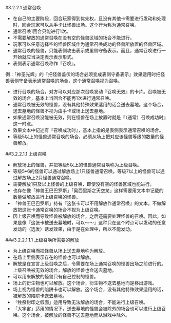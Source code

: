 #3.2.2.1        通常召唤
* 在自己的主要阶段，回合玩家得到优先权，且没有其他卡需要进行发动和处理时，回合玩家可以从手卡让怪兽出场。这个行为称为通常召唤。
* 通常召唤1回合只能进行1次。
* 不需要解放的通常召唤在没有空的怪兽区域的场合不能进行。
* 玩家可以任意选择空的怪兽区域作为通常召唤成功的怪兽所放置的怪兽区域。
* 通常召唤的怪兽，只能表侧攻击表示或里侧守备表示。而且，通常召唤进行一开始就应当决定表示表示形式。
* 表侧表示通常召唤称作『召唤』。

例：「神圣光辉」的『把怪兽盖伏的场合必须变成表侧守备表示』效果适用时把怪兽表侧守备表示通常召唤的场合，这个通常召唤视为召唤。
* 进行召唤的场合，对方可以对应那次召唤发动『召唤无效』的卡片。召唤被无效的场合，基本上当回合不能再1次进行通常召唤。
* 通常召唤被无效的怪兽，没有其他特殊效果适用的话会送去墓地。这个场合，送去墓地的怪兽不视为由手卡或场上送去墓地。
* 如果通常召唤没能被无效，则在怪兽在场上放置时就是『（通常）召唤成功时』这一时点。
* 效果文本中记述有『召唤成功时』，基本上指的是表侧表示通常召唤的场合。
* 等级5以上的怪兽通常召唤的场合，必须从场上把对应该怪兽等级的数量的怪兽解放。

##3.2.2.1.1        上级召唤
* 解放场上的怪兽，并把等级5以上的怪兽通常召唤称为上级召唤。
* 等级5•6的怪兽可以通过解放场上1只怪兽通常召唤。等级7以上的怪兽可以通过解放场上2只怪兽通常召唤。
* 需要解放1只及以上怪兽的上级召唤，即使没有空的怪兽区域也能进行。
* 也存在像「神兽王巴巴罗斯」「奥西里斯之天空龙」这样需要用文本中记载的数量做解放进行上级召唤的怪兽。
* 「神兽王巴巴罗斯」持有『这张卡可以不用解放作通常召唤』的文本，不做解放把这张卡通常召唤的场合不视为上级召唤。
* 因上级召唤而导致怪兽被解放的场合，之后还需要处理怪兽的召唤。因此，如果是像『这张卡被送去墓地时，可以～～』这种只在这个时点可以发动的任意发动的（选发）诱发效果，由于是在处理中，所以不能发动。

###3.2.2.1.1.1        上级召唤所需要的解放
* 为上级召唤而把怪兽从场上送去墓地称为解放。
* 在场上里侧表示存在的怪兽也可以解放。
* 解放是在宣言上级召唤之后，令需要在场上通常召唤的怪兽出场之前进行的。上级召唤被无效的场合，解放的怪兽也会送去墓地。
* 可以用来解放的怪兽只有自己控制的怪兽。
* 场上的衍生物也可以解放。这个场合，衍生物不送去墓地而是移出游戏。
* 场上视为怪兽的陷阱卡也可以解放。这个场合，没有其他特殊效果适用的话，被解放的陷阱卡送去墓地。
* 「牲祭封印之假面」适用导致无法解放的场合，不能进行上级召唤。
* 「大宇宙」适用的情况下，送去墓地的怪兽会被除外的场合也可以进行上级召唤。这个场合，被解放的怪兽不送去墓地而从游戏中除外。
